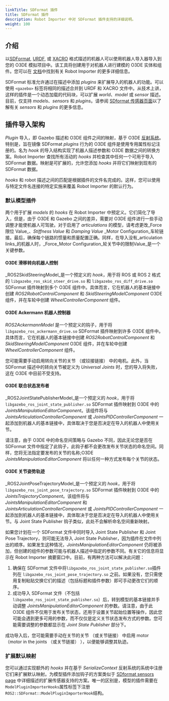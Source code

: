 ```yaml
---
linkTitle: SDFormat 插件
title: SDFormat 插件
description: Robot Importer 中对 SDFormat 插件支持的详细说明。
weight: 100
---
```


## 介绍

以[SDFormat](http://sdformat.org/), [URDF](http://wiki.ros.org/urdf), 或 [XACRO](http://wiki.ros.org/xacro) 格式描述的机器人可以使用机器人导入器导入到您的 O3DE 模拟项目中。该工具将创建用于对机器人进行建模的 O3DE 实体和组件。您可以在 [文档](/docs/user-guide/interactivity/robotics/importing-robot/)中找到有关 Robot Importer 的更多详细信息。

SDFormat 标准允许通过在描述中添加 _plugins_ 来扩展导入的机器人的功能。可以使用 `<gazebo>` 标签将相同的描述合并到 URDF 和 XACRO 文件中。从技术上讲，这样的插件是一个动态加载的代码块，可以扩展 _world_、_model_ 或 _sensor_ 描述。目前，仅支持 _models_、_sensors_ 和 _plugins_。请参阅 [SDformat 传感器页面](./sdformat-sensors.md)以了解有关 _sensors_ 和 _plugins_ 的更多信息。

## 插件导入架构

_Plugin_ 导入，即 Gazebo 描述和 O3DE 组件之间的映射，基于 O3DE [反射系统](/docs/user-guide/programming/components/reflection/reflecting-for-serialization/)。特别是，旨在镜像 SDFormat _plugins_ 行为的 O3DE 组件是使用专用属性标记注册的。名为 _hook_ 的导入结构实现了机器人描述参数和 O3DE 数据之间的转换方案。Robot Importer 查找所有活动的 _hooks_ 并检查其中任何一个可用于导入 SDFormat 数据。映射是可扩展的，允许您添加 _hooks_ 并将它们映射到现有的 SDFormat 数据。

_hooks_ 和 robot 描述之间的匹配是根据插件的文件名完成的。这样，您可以使用与特定文件名连接的特定实施来覆盖 Robot Importer 的默认行为。

### 默认模型插件

两个用于扩展 _models_ 的 _hooks_ 在 Robot Importer 中预定义。它们简化了导入，但是，由于 O3DE 和 Gazebo 之间的差异，需要对 O3DE 组件进行一些手动调整才能使机器人可驾驶。对于启用了 _articulations_ 的模型，请考虑更改_Force 限位 Value_、_Stiffness Value_ 和 _Damping Value_ _Motor Configuration_车轮链接。最后，确保每个链路的惯量和质量配置正确。同样，在导入没有_articulation links_的机器人时，_Force_Motor Configuration_轮关节中的限制Value_是一个关键参数。

#### O3DE 滑移转向机器人控制

_ROS2SkidSteeringModel_是一个预定义的 _hook_，用于将 ROS 或 ROS 2 格式的 `libgazebo_ros_skid_steer_drive.so` 和 `libgazebo_ros_diff_drive.so` SDFormat 插件映射到多个 O3DE 组件中。具体而言，它在机器人的基本链接中创建 _ROS2RobotControlComponent_ 和 _SkidSteeringModelComponent_ O3DE 组件，并在车轮中创建 _WheelControllerComponent_ 组件。

#### O3DE Ackermann 机器人控制器

_ROS2AckermannModel_ 是一个预定义的钩子，用于将 `libgazebo_ros_ackermann_drive.so` SDFormat 插件映射到许多 O3DE 组件中。具体而言，它在机器人的基本链接中创建 _ROS2RobotControlComponent_ 和 _SkidSteeringModelComponent_ O3DE 组件，并在车轮中创建 _WheelControllerComponent_ 组件。

您可能需要手动启用转向关节的关节 （或铰接链接） 中的电机。此外，当 SDFormat 描述中的转向关节被定义为 _Universal Joints_ 时，您的导入将失败，这在 O3DE 中目前不受支持。

#### O3DE 联合状态发布者

_ROS2JointStatePublisherModel_是一个预定义的 _hook_，用于将`libgazebo_ros_joint_state_publisher.so` SDFormat 插件映射到 O3DE 中的 _JointsManipulationEditorComponent_。该组件将与 _JointsArticulationControllerComponent_ 或 _JointsPIDControllerComponent_ 一起添加到机器人的基本链接中，具体取决于您是否决定在导入的机器人中使用关节。

请注意，由于 O3DE 中的命名空间策略与 Gazebo 不同，因此无论您是否在 SDFormat 文件中指定了此钩子，此钩子都不会更改发布关节状态的命名空间。同样，您将无法指定要发布的关节的名称;O3DE _JointsManipulationEditorComponent_ 将以任何一种方式发布每个关节的状态。

#### O3DE 关节姿势轨迹

_ROS2JointPoseTrajectoryModel_是一个预定义的 _hook_，用于将 `libgazebo_ros_joint_pose_trajectory.so` SDFormat 插件映射到 O3DE 中的 _JointsTrajectoryComponent_。该组件将与 _JointsManipulationEditorComponent_ 和 _JointsArticulationControllerComponent_ 或 _JointsPIDControllerComponent_ 一起添加到机器人的基本链接中，具体取决于您是否决定在导入的机器人中使用关节。与 Joint State Publisher 钩子类似，此处不会解析命名空间重新映射。

如果您计划在一个 SDFormat 文件中同时导入 Joint State Publisher 和 Joint Pose Trajectory，则可能无法导入 Joint State Publisher，因为插件在文件中列出的顺序。如果发生这种情况，_JointsManipulationEditorComponent_ 仍将被添加，但创建的组件的参数可能与机器人描述中指定的参数不同。有关它的信息将显示在 Robot Importer 摘要窗口中。目前，有两种方法可以解决此问题：
1. 确保在 SDFormat 文件中将`libgazebo_ros_joint_state_publisher.so`插件列在 `libgazebo_ros_joint_pose_trajectory.so` 之前。如果没有，您只需使用复制粘贴交换它们的描述（包括标题和插件参数）即可手动更改它们的顺序。
2. 成功导入 SDFormat 文件（不包括 `libgazebo_ros_joint_state_publisher.so`）后，转到模型的基本链接并手动调整 _JointsManipulationEditorComponent_ 的参数。请注意，由于此 O3DE 组件不仅用于发布关节状态，还用于设置关节起始位置等操作，因此您可能会遇到更多可用的参数，而不仅仅是定义关节状态发布方式的参数。您可能需要调整的参数都显示在 _Joint State Publisher_ 部分下。

成功导入后，您可能需要手动在关节的关节 （或关节链接） 中启用 motor （motor in the joints （或关节链接） ），以便能够调整其轨迹。

### 扩展默认映射

您可以通过实现额外的 _hooks_ 并在基于 _SerializeContext_ 反射系统的系统中注册它们来扩展默认映射。为模型插件添加钩子的方案类似于 [SDformat sensors page](./sdformat-sensors.md) 中详细描述的扩展传感器支持的方案。唯一的区别是，模型的插件需要在`ModelPluginImporterHooks`属性标签下注册`ROS2::SDFormat::ModelPluginImporterHook`结构。

<!--- TODO：添加指向包含分步 hook 实现的教程的链接 -->
